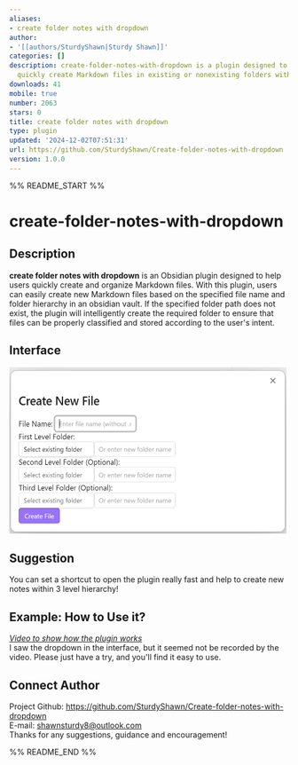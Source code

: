 ```yaml
---
aliases:
- create folder notes with dropdown
author:
- '[[authors/SturdyShawn|Sturdy Shawn]]'
categories: []
description: create-folder-notes-with-dropdown is a plugin designed to help users
  quickly create Markdown files in existing or nonexisting folders with dropdown.
downloads: 41
mobile: true
number: 2063
stars: 0
title: create folder notes with dropdown
type: plugin
updated: '2024-12-02T07:51:31'
url: https://github.com/SturdyShawn/Create-folder-notes-with-dropdown
version: 1.0.0
---
```


%% README_START %%

# create-folder-notes-with-dropdown
## Description
**create folder notes with dropdown** is an Obsidian plugin designed to help users quickly create and organize Markdown files. With this plugin, users can easily create new Markdown files based on the specified file name and folder hierarchy in an obsidian vault. If the specified folder path does not exist, the plugin will intelligently create the required folder to ensure that files can be properly classified and stored according to the user's intent.
## Interface
<img src="https://raw.githubusercontent.com/SturdyShawn/Create-folder-notes-with-dropdown/HEAD/image/interface.png" alt="Alt text" width="500" height="300">

## Suggestion
You can set a shortcut to open the plugin really fast and help to create new notes within 3 level hierarchy!
## Example: How to Use it?
[*Video to show how the plugin works*](https://github.com/user-attachments/assets/8780c502-643b-4212-8fb1-1066b2140523)  
I saw the dropdown in the interface, but it seemed not be recorded by the video. Please just have a try, and you'll find it easy to use.
## Connect Author
Project Github: https://github.com/SturdyShawn/Create-folder-notes-with-dropdown  
E-mail: shawnsturdy8@outlook.com  
Thanks for any suggestions, guidance and encouragement!


%% README_END %%